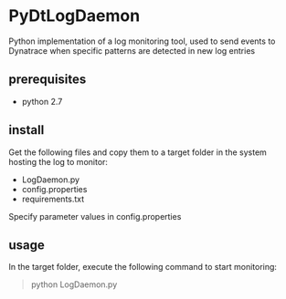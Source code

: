 # PyDtLogDaemon
Python implementation of a log monitoring tool, used to send events to Dynatrace when specific patterns are detected in new log entries

## prerequisites
- python 2.7

## install
Get the following files and copy them to a target folder in the system hosting the log to monitor:
- LogDaemon.py
- config.properties
- requirements.txt

Specify parameter values in config.properties

## usage
In the target folder, execute the following command to start monitoring:

>    python LogDaemon.py

